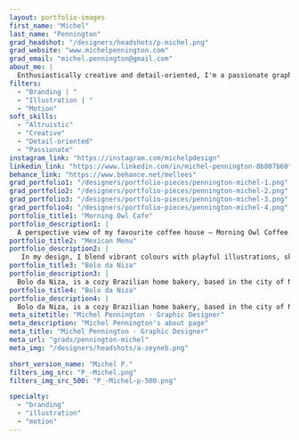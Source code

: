 ```yaml
---
layout: portfolio-images
first_name: "Michel"
last_name: "Pennington"
grad_headshot: "/designers/headshots/p-michel.png"
grad_website: "www.michelpennington.com"
grad_email: "michel.pennington@gmail.com"
about_me: |
  Enthusiastically creative and detail-oriented, I'm a passionate graphic designer driven by a belief in design's power to influence perceptions and behaviors. With a strong altruistic spirit, I use design to address social issues and empower individuals for positive change. My journey into design was sparked by a desire for creative expression, problem-solving, and a commitment to accessibility and inclusivity.
filters:
  - "Branding | "
  - "Illustration | "
  - "Motion"
soft_skills:
  - "Altruistic"
  - "Creative"  
  - "Detail-oriented" 
  - "Passionate" 
instagram_link: "https://instagram.com/michelpdesign"
linkedin_link: "https://www.linkedin.com/in/michel-pennington-8b807b60"
behance_link: "https://www.behance.net/mellees"
grad_portfolio1: "/designers/portfolio-pieces/pennington-michel-1.png"
grad_portfolio2: "/designers/portfolio-pieces/pennington-michel-2.png"
grad_portfolio3: "/designers/portfolio-pieces/pennington-michel-3.png"
grad_portfolio4: "/designers/portfolio-pieces/pennington-michel-4.png"
portfolio_title1: "Morning Owl Cafe"
portfolio_description1: |
  A perspective view of my favourite coffee house – Morning Owl Coffee. In my digital illustration, I've crafted a charming two-point perspective view of the Coffee Shop, showcasing its inviting exterior amidst a bustling cityscape.
portfolio_title2: "Mexican Menu"
portfolio_description2: |
   In my design, I blend vibrant colours with playful illustrations, skillfully crafted to mimic the nostalgic charm of old photographs through the magic of AI.
portfolio_title3: "Bolo da Niza"
portfolio_description3: |
  Bolo da Niza, is a cozy Brazilian home bakery, based in the city of Natal. I've incorporated candy-like colours and delicate frosting-like fonts to evoke the idea of sweetness and add a touch of whimsy.
portfolio_title4: "Bolo da Niza"
portfolio_description4: |
  Bolo da Niza, is a cozy Brazilian home bakery, based in the city of Natal. I've incorporated candy-like colours and delicate frosting-like fonts to evoke the idea of sweetness and add a touch of whimsy.
meta_sitetitle: "Michel Pennington · Graphic Designer"
meta_description: "Michel Pennington's about page"
meta_title: "Michel Pennington · Graphic Designer"
meta_url: "grads/pennington-michel"
meta_img: "/designers/headshots/a-zeyneb.png"

short_version_name: "Michel P."
filters_img_src: "P_-Michel.png"
filters_img_src_500: "P_-Michel-p-500.png"

specialty:
  - "branding"
  - "illustration"
  - "motion"
---
```


